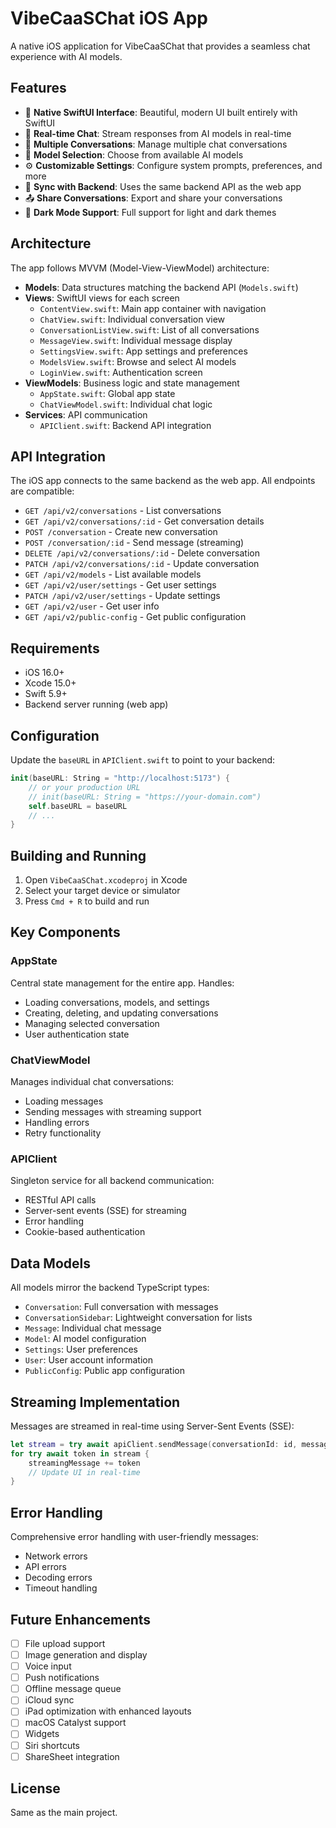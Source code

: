 # VibeCaaSChat iOS App

A native iOS application for VibeCaaSChat that provides a seamless chat experience with AI models.

## Features

- 🎨 **Native SwiftUI Interface**: Beautiful, modern UI built entirely with SwiftUI
- 💬 **Real-time Chat**: Stream responses from AI models in real-time
- 📱 **Multiple Conversations**: Manage multiple chat conversations
- 🤖 **Model Selection**: Choose from available AI models
- ⚙️ **Customizable Settings**: Configure system prompts, preferences, and more
- 🔄 **Sync with Backend**: Uses the same backend API as the web app
- 📤 **Share Conversations**: Export and share your conversations
- 🌙 **Dark Mode Support**: Full support for light and dark themes

## Architecture

The app follows MVVM (Model-View-ViewModel) architecture:

- **Models**: Data structures matching the backend API (`Models.swift`)
- **Views**: SwiftUI views for each screen
  - `ContentView.swift`: Main app container with navigation
  - `ChatView.swift`: Individual conversation view
  - `ConversationListView.swift`: List of all conversations
  - `MessageView.swift`: Individual message display
  - `SettingsView.swift`: App settings and preferences
  - `ModelsView.swift`: Browse and select AI models
  - `LoginView.swift`: Authentication screen
- **ViewModels**: Business logic and state management
  - `AppState.swift`: Global app state
  - `ChatViewModel.swift`: Individual chat logic
- **Services**: API communication
  - `APIClient.swift`: Backend API integration

## API Integration

The iOS app connects to the same backend as the web app. All endpoints are compatible:

- `GET /api/v2/conversations` - List conversations
- `GET /api/v2/conversations/:id` - Get conversation details
- `POST /conversation` - Create new conversation
- `POST /conversation/:id` - Send message (streaming)
- `DELETE /api/v2/conversations/:id` - Delete conversation
- `PATCH /api/v2/conversations/:id` - Update conversation
- `GET /api/v2/models` - List available models
- `GET /api/v2/user/settings` - Get user settings
- `PATCH /api/v2/user/settings` - Update settings
- `GET /api/v2/user` - Get user info
- `GET /api/v2/public-config` - Get public configuration

## Requirements

- iOS 16.0+
- Xcode 15.0+
- Swift 5.9+
- Backend server running (web app)

## Configuration

Update the `baseURL` in `APIClient.swift` to point to your backend:

```swift
init(baseURL: String = "http://localhost:5173") {
    // or your production URL
    // init(baseURL: String = "https://your-domain.com")
    self.baseURL = baseURL
    // ...
}
```

## Building and Running

1. Open `VibeCaaSChat.xcodeproj` in Xcode
2. Select your target device or simulator
3. Press `Cmd + R` to build and run

## Key Components

### AppState
Central state management for the entire app. Handles:
- Loading conversations, models, and settings
- Creating, deleting, and updating conversations
- Managing selected conversation
- User authentication state

### ChatViewModel
Manages individual chat conversations:
- Loading messages
- Sending messages with streaming support
- Handling errors
- Retry functionality

### APIClient
Singleton service for all backend communication:
- RESTful API calls
- Server-sent events (SSE) for streaming
- Error handling
- Cookie-based authentication

## Data Models

All models mirror the backend TypeScript types:

- `Conversation`: Full conversation with messages
- `ConversationSidebar`: Lightweight conversation for lists
- `Message`: Individual chat message
- `Model`: AI model configuration
- `Settings`: User preferences
- `User`: User account information
- `PublicConfig`: Public app configuration

## Streaming Implementation

Messages are streamed in real-time using Server-Sent Events (SSE):

```swift
let stream = try await apiClient.sendMessage(conversationId: id, message: text)
for try await token in stream {
    streamingMessage += token
    // Update UI in real-time
}
```

## Error Handling

Comprehensive error handling with user-friendly messages:
- Network errors
- API errors
- Decoding errors
- Timeout handling

## Future Enhancements

- [ ] File upload support
- [ ] Image generation and display
- [ ] Voice input
- [ ] Push notifications
- [ ] Offline message queue
- [ ] iCloud sync
- [ ] iPad optimization with enhanced layouts
- [ ] macOS Catalyst support
- [ ] Widgets
- [ ] Siri shortcuts
- [ ] ShareSheet integration

## License

Same as the main project.
